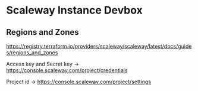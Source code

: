 # Scaleway Instance Devbox

## Regions and Zones

https://registry.terraform.io/providers/scaleway/scaleway/latest/docs/guides/regions_and_zones

Access key and Secret key -> https://console.scaleway.com/project/credentials

Project id -> https://console.scaleway.com/project/settings